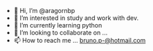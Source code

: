 - 👋 Hi, I’m @aragornbp
- 👀 I’m interested in study and work with dev.
- 🌱 I’m currently learning python
- 💞️ I’m looking to collaborate on ...
- 📫 How to reach me ... bruno.p-@hotmail.com

<!---
aragornbp/aragornbp is a ✨ special ✨ repository because its `README.md` (this file) appears on your GitHub profile.
You can click the Preview link to take a look at your changes.
--->
